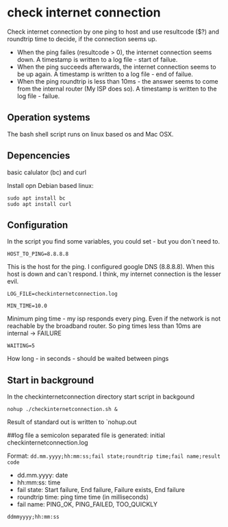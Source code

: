 # check internet connection
Check internet connection by one ping to host and use resultcode ($?) and roundtrip time to decide, 
if the connection seems up.

* When the ping failes (resultcode > 0), the internet connection seems down. A timestamp is written to a log file - start of failue.
* When the ping succeeds afterwards, the internet connection seems to be up again. A timestamp is written to a log file - end of failue.
* When the ping roundtrip is less than 10ms - the answer seems to come from the internal router
(My ISP does so). A timestamp is written to the log file - failue.

## Operation systems
The bash shell script runs on linux based os and Mac OSX.

## Depencencies
basic calulator (bc) and curl

Install opn Debian based linux:
```
sudo apt install bc
sudo apt install curl
```

## Configuration
In the script you find some variables, you could set - but you don´t need to.

```
HOST_TO_PING=8.8.8.8
```
This is the host for the ping. I configured google DNS (8.8.8.8). When this host is down and can´t respond. 
I think, my internet connection is the lesser evil. 

```
LOG_FILE=checkinternetconnection.log
```

```
MIN_TIME=10.0
```
Minimum ping time - my isp responds every ping. Even if the network is not
reachable by the broadband router. So ping times less than 10ms are internal -> FAILURE

```
WAITING=5
```
How long - in seconds - should be waited between pings

## Start in background
In the checkinternetconnection directory start script in backgound

```
nohup ./checkinternetconnection.sh &
```
Result of standard out is written to `nohup.out

##log file 
a semicolon separated file is generated: initial checkinternetconnection.log

Format: `dd.mm.yyyy;hh:mm:ss;fail state;roundtrip time;fail name;result code`
* dd.mm.yyyy: date
* hh:mm:ss: time
* fail state: Start failure, End failure, Failure exists, End failure
* roundtrip time: ping time time (in milliseconds)
* fail name: PING_OK, PING_FAILED, TOO_QUICKLY
```
ddmmyyyy;hh:mm:ss
```